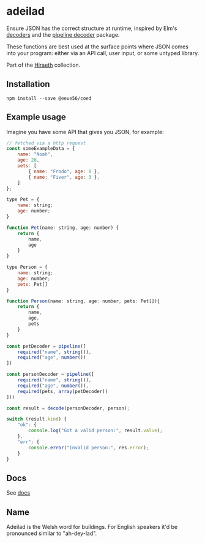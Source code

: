 # adeilad

Ensure JSON has the correct structure at runtime, inspired by Elm's [decoders](https://package.elm-lang.org/packages/elm/json/latest/Json-Decode) and the [pipeline decoder](https://package.elm-lang.org/packages/NoRedInk/elm-json-decode-pipeline/latest) package.

These functions are best used at the surface points where JSON comes into your program: either via an API call, user input, or some untyped library.

Part of the [Hiraeth](https://github.com/eeue56/hiraeth) collection.

## Installation

```
npm install --save @eeue56/coed
```

## Example usage

Imagine you have some API that gives you JSON, for example:

```javascript
// fetched via a http request
const someExampleData = {
    name: "Noah",
    age: 28,
    pets: [
        { name: "Frodo", age: 8 },
        { name: "Fiver", age: 3 },
    ]
};

type Pet = {
    name: string;
    age: number;
}

function Pet(name: string, age: number) {
    return {
        name,
        age
    }
}

type Person = {
    name: string;
    age: number;
    pets: Pet[]
}

function Person(name: string, age: number, pets: Pet[]){
    return {
        name,
        age,
        pets
    }
}

const petDecoder = pipeline([
    required("name", string()),
    required("age", number())
])

const personDecoder = pipeline([
    required("name", string()),
    required("age", number()),
    required(pets, array(petDecoder))
]))

const result = decode(personDecoder, person);

switch (result.kind) {
    "ok": {
        console.log("Got a valid person:", result.value);
    },
    "err": {
        console.error("Invalid person:", res.error);
    }
}
```

## Docs

See [docs](./docs/adeilad.md)

## Name

Adeilad is the Welsh word for buildings. For English speakers it'd be pronounced similar to "ah-dey-lad".
